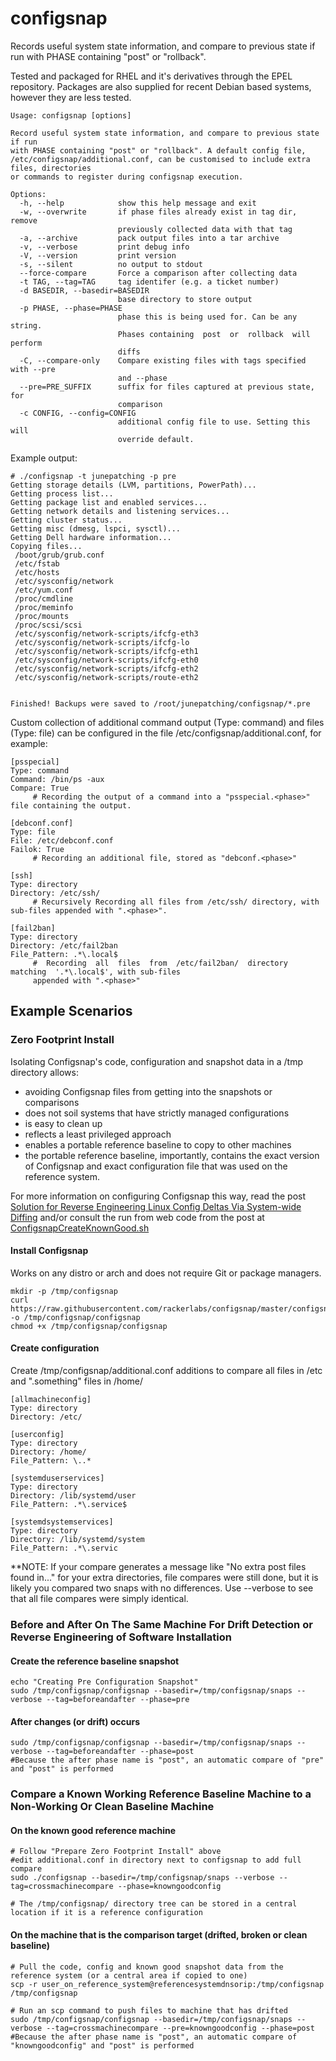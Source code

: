 # configsnap

Records useful system state information, and compare to previous state if run
with PHASE containing "post" or "rollback".

Tested and packaged for RHEL and it's derivatives through the EPEL repository.
Packages are also supplied for recent Debian based systems, however they are
less tested.

```
Usage: configsnap [options]

Record useful system state information, and compare to previous state if run
with PHASE containing "post" or "rollback". A default config file,
/etc/configsnap/additional.conf, can be customised to include extra files, directories
or commands to register during configsnap execution.

Options:
  -h, --help            show this help message and exit
  -w, --overwrite       if phase files already exist in tag dir, remove
                        previously collected data with that tag
  -a, --archive         pack output files into a tar archive
  -v, --verbose         print debug info
  -V, --version         print version
  -s, --silent          no output to stdout
  --force-compare       Force a comparison after collecting data
  -t TAG, --tag=TAG     tag identifer (e.g. a ticket number)
  -d BASEDIR, --basedir=BASEDIR
                        base directory to store output
  -p PHASE, --phase=PHASE
                        phase this is being used for. Can be any string.
                        Phases containing  post  or  rollback  will perform
                        diffs
  -C, --compare-only    Compare existing files with tags specified with --pre
                        and --phase
  --pre=PRE_SUFFIX      suffix for files captured at previous state, for
                        comparison
  -c CONFIG, --config=CONFIG
                        additional config file to use. Setting this will
                        override default.
```

Example output:
```
# ./configsnap -t junepatching -p pre
Getting storage details (LVM, partitions, PowerPath)...
Getting process list...
Getting package list and enabled services...
Getting network details and listening services...
Getting cluster status...
Getting misc (dmesg, lspci, sysctl)...
Getting Dell hardware information...
Copying files...
 /boot/grub/grub.conf
 /etc/fstab
 /etc/hosts
 /etc/sysconfig/network
 /etc/yum.conf
 /proc/cmdline
 /proc/meminfo
 /proc/mounts
 /proc/scsi/scsi
 /etc/sysconfig/network-scripts/ifcfg-eth3
 /etc/sysconfig/network-scripts/ifcfg-lo
 /etc/sysconfig/network-scripts/ifcfg-eth1
 /etc/sysconfig/network-scripts/ifcfg-eth0
 /etc/sysconfig/network-scripts/ifcfg-eth2
 /etc/sysconfig/network-scripts/route-eth2


Finished! Backups were saved to /root/junepatching/configsnap/*.pre
```

Custom collection of additional command output (Type: command) and files (Type:
file) can be configured in the file /etc/configsnap/additional.conf, for
example:

```
[psspecial]
Type: command
Command: /bin/ps -aux
Compare: True
     # Recording the output of a command into a "psspecial.<phase>" file containing the output.

[debconf.conf]
Type: file
File: /etc/debconf.conf
Failok: True
     # Recording an additional file, stored as "debconf.<phase>"

[ssh]
Type: directory
Directory: /etc/ssh/
     # Recursively Recording all files from /etc/ssh/ directory, with sub-files appended with ".<phase>".

[fail2ban]
Type: directory
Directory: /etc/fail2ban
File_Pattern: .*\.local$
     #  Recording  all  files  from  /etc/fail2ban/  directory  matching  '.*\.local$', with sub-files
     appended with ".<phase>"
```

## Example Scenarios

### Zero Footprint Install

Isolating Configsnap's code, configuration and snapshot data in a /tmp directory allows:
- avoiding Configsnap files from getting into the snapshots or comparisons
- does not soil systems that have strictly managed configurations
- is easy to clean up
- reflects a least privileged approach
- enables a portable reference baseline to copy to other machines
- the portable reference baseline, importantly, contains the exact version of Configsnap and exact configuration file that was used on the reference system.

For more information on configuring Configsnap this way, read the post [Solution for Reverse Engineering Linux Config Deltas Via System-wide Diffing](https://missionimpossiblecode.io/post/solution-for-reverse-engineering-linux-config-deltas-via-system-wide-diffing/) and/or consult the run from web code from the post at [ConfigsnapCreateKnownGood.sh](https://gitlab.com/missionimpossiblecode/MissionImpossibleCode/-/blob/master/ConfigsnapCreateKnownGood.sh)

#### Install Configsnap

Works on any distro or arch and does not require Git or package managers.

```
mkdir -p /tmp/configsnap
curl https://raw.githubusercontent.com/rackerlabs/configsnap/master/configsnap -o /tmp/configsnap/configsnap
chmod +x /tmp/configsnap/configsnap
```

#### Create configuration

Create /tmp/configsnap/additional.conf additions to compare all files in /etc and ".something" files in /home/

```
[allmachineconfig]
Type: directory
Directory: /etc/

[userconfig]
Type: directory
Directory: /home/
File_Pattern: \..*

[systemduserservices]
Type: directory
Directory: /lib/systemd/user
File_Pattern: .*\.service$

[systemdsystemservices]
Type: directory
Directory: /lib/systemd/system
File_Pattern: .*\.servic
```

**NOTE: If your compare generates a message like "No extra post files found in..." for your extra directories, file compares were still done, but it is likely you compared two snaps with no differences. Use --verbose to see that all
file compares were simply identical.

### Before and After On The Same Machine For Drift Detection or Reverse Engineering of Software Installation

#### Create the reference baseline snapshot
```
echo "Creating Pre Configuration Snapshot"
sudo /tmp/configsnap/configsnap --basedir=/tmp/configsnap/snaps --verbose --tag=beforeandafter --phase=pre
```

#### After changes (or drift) occurs

```
sudo /tmp/configsnap/configsnap --basedir=/tmp/configsnap/snaps --verbose --tag=beforeandafter --phase=post
#Because the after phase name is "post", an automatic compare of "pre" and "post" is performed
```

### Compare a Known Working Reference Baseline Machine to a Non-Working Or Clean Baseline Machine

#### On the known good reference machine

```
# Follow "Prepare Zero Footprint Install" above
#edit additional.conf in directory next to configsnap to add full compare
sudo ./configsnap --basedir=/tmp/configsnap/snaps --verbose --tag=crossmachinecompare --phase=knowngoodconfig

# The /tmp/configsnap/ directory tree can be stored in a central location if it is a reference configuration
```

#### On the machine that is the comparison target (drifted, broken or clean baseline)

```
# Pull the code, config and known good snapshot data from the reference system (or a central area if copied to one)
scp -r user_on_reference_system@referencesystemdnsorip:/tmp/configsnap /tmp/configsnap

# Run an scp command to push files to machine that has drifted
sudo /tmp/configsnap/configsnap --basedir=/tmp/configsnap/snaps --verbose --tag=crossmachinecompare --pre=knowngoodconfig --phase=post
#Because the after phase name is "post", an automatic compare of "knowngoodconfig" and "post" is performed
```
